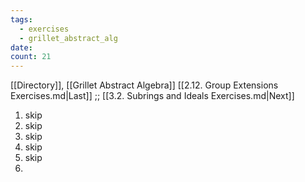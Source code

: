 ```yaml
---
tags:
  - exercises
  - grillet_abstract_alg
date:
count: 21
---
```

[[Directory]], [[Grillet Abstract Algebra]]
[[2.12. Group Extensions Exercises.md|Last]] ;; [[3.2. Subrings and Ideals Exercises.md|Next]]
1. skip
2. skip
3. skip
4. skip
5. skip
6. 
